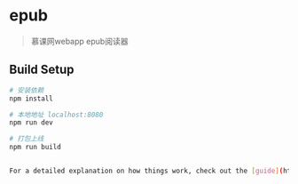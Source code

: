 # epub

> 慕课网webapp epub阅读器

## Build Setup

``` bash
# 安装依赖
npm install

# 本地地址 localhost:8080
npm run dev

# 打包上线
npm run build


For a detailed explanation on how things work, check out the [guide](http://vuejs-templates.github.io/webpack/) and [docs for vue-loader](http://vuejs.github.io/vue-loader).

